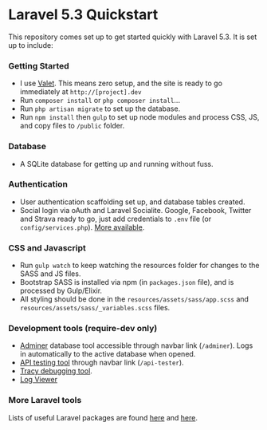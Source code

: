 # Laravel 5.3 Quickstart

This repository comes set up to get started quickly with Laravel 5.3. It is set up to include:

### Getting Started

* I use [Valet](https://laravel.com/docs/5.3/valet). This means zero setup, and the site is ready to go immediately at `http://[project].dev`
* Run `composer install` or `php composer install`...
* Run `php artisan migrate` to set up the database.
* Run `npm install` then `gulp` to set up node modules and process CSS, JS, and copy files to `/public` folder.

### Database

* A SQLite database for getting up and running without fuss.

### Authentication

* User authentication scaffolding set up, and database tables created.
* Social login via oAuth and Laravel Socialite. Google, Facebook, Twitter and Strava ready to go, just add credentials to `.env` file (or `config/services.php`). [More available](http://socialiteproviders.github.io).

### CSS and Javascript

* Run `gulp watch` to keep watching the resources folder for changes to the SASS and JS files.
* Bootstrap SASS is installed via npm (in `packages.json` file), and is processed by Gulp/Elixir.
* All styling should be done in the `resources/assets/sass/app.scss` and `resources/assets/sass/_variables.scss` files.

### Development tools (require-dev only)

* [Adminer](https://www.adminer.org) database tool accessible through navbar link (`/adminer`). Logs in automatically to the active database when opened.
* [API testing tool](https://github.com/asvae/laravel-api-tester) through navbar link (`/api-tester`).
* [Tracy debugging tool](https://github.com/recca0120/laravel-tracy).
* [Log Viewer](https://github.com/rap2hpoutre/laravel-log-viewer)

### More Laravel tools

Lists of useful Laravel packages are found [here](https://github.com/TimothyDJones/awesome-laravel) and [here](https://github.com/chiraggude/awesome-laravel).
